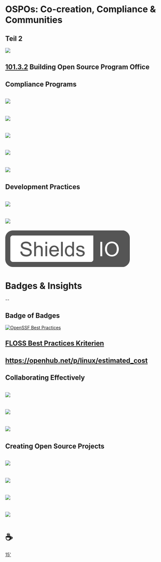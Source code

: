 # OSPOs: Co-creation, Compliance & Communities
Teil 2
--
![](https://github.com/digital-sustainability/module-eoss-ospo101/raw/main/module3/ospo-structure.png)

[101.3.2](https://github.com/digital-sustainability/module-eoss-ospo101/blob/main/module3/README.md#building-an-effective-open-source-program-office) Building Open Source Program Office
---
Compliance Programs
--
![](https://github.com/digital-sustainability/module-eoss-ospo101/raw/main/module5/license-categories.png)
--
![](https://github.com/digital-sustainability/module-eoss-ospo101/raw/main/module5/questions.png)
--
![](https://github.com/digital-sustainability/module-eoss-ospo101/raw/main/module5/compliance-process.png)
--
![](https://github.com/digital-sustainability/module-eoss-ospo101/raw/main/module5/review-oversight.png)
--
![](https://github.com/digital-sustainability/module-eoss-ospo101/raw/main/module5/process-overview.png)
---
Development Practices
--
![](https://github.com/digital-sustainability/module-eoss-ospo101/raw/main/module4/continuous-integration.png)
--
![](https://github.com/digital-sustainability/module-eoss-ospo101/raw/main/module4/open-source-development-model.png)
--
[![](https://raw.githubusercontent.com/badges/shields/master/readme-logo.svg)](https://github.com/badges/shields/blob/master/README.md)

# Badges & Insights
--
## Badge of Badges

[![OpenSSF Best Practices](https://bestpractices.coreinfrastructure.org/projects/1/badge)](https://bestpractices.coreinfrastructure.org/projects/1)

[FLOSS Best Practices Kriterien](https://bestpractices.coreinfrastructure.org/de/criteria)
--
https://openhub.net/p/linux/estimated_cost
---
Collaborating Effectively
--
![](https://github.com/digital-sustainability/module-eoss-ospo101/raw/main/module6/supply-chain-funnel.png)
--
![](https://github.com/digital-sustainability/module-eoss-ospo101/raw/main/module6/dev-without-upstreaming.png)
--
![](https://github.com/digital-sustainability/module-eoss-ospo101/raw/main/module6/dev-with-upstreaming.png)
---
Creating Open Source Projects
--
![](https://github.com/digital-sustainability/module-eoss-ospo101/raw/main/module7/questions-to-ask.png)
--
![](https://github.com/digital-sustainability/module-eoss-ospo101/raw/main/module7/release-early.png)
--
![](https://github.com/digital-sustainability/module-eoss-ospo101/raw/main/module7/good-reasons-to-opensource.png)
--
![](https://github.com/digital-sustainability/module-eoss-ospo101/raw/main/module7/bad-reasons-to-create-opensource.png)
---
# ☕

[15'](https://youtu.be/1gQJUjgCqrU)
